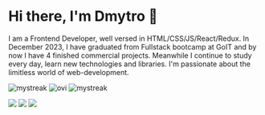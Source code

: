 # Hi there, I'm Dmytro 👋
I am a Frontend Developer, well versed in  HTML/CSS/JS/React/Redux. In December 2023, I have graduated from Fullstack bootcamp at GoIT and by now I have 4 finished commercial projects.
Meanwhile  I continue to study every day, learn new technologies and libraries. I'm passionate about the limitless world of web-development.

<img src="https://github-readme-streak-stats.herokuapp.com/?user=dmytro-prontenko&theme=tokyonight" alt="mystreak"/>
<img src="https://github-readme-stats.vercel.app/api/top-langs?username=dmytro-prontenko&show_icons=true&locale=en&layout=compact&theme=chartreuse-dark" alt="ovi" /> 
<img src="https://www.codewars.com/users/dmytro-prontenko/badges/small" alt="mystreak"/>

[<img src="https://img.shields.io/badge/Proniman-2CA5E0?style=for-the-badge&logo=telegram&logoColor=white">](https://t.me/Proniman)
[<img src="https://img.shields.io/badge/LinkedIn-0077B5?style=for-the-badge&logo=linkedin&logoColor=white">](https://www.linkedin.com/in/dmytro-prontenko/)
[<img src="https://img.shields.io/badge/Gmail-D14836?style=for-the-badge&logo=gmail&logoColor=white">](mailto:dprontenko@gmail.com)



